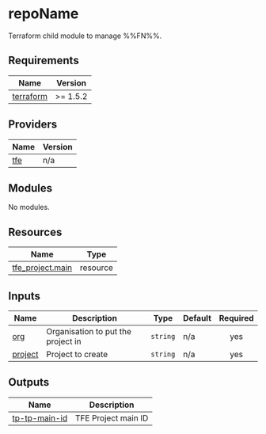 # repoName
Terraform child module to manage %%FN%%.

<!-- BEGIN_TF_DOCS -->
## Requirements

| Name | Version |
|------|---------|
| <a name="requirement_terraform"></a> [terraform](#requirement\_terraform) | >= 1.5.2 |

## Providers

| Name | Version |
|------|---------|
| <a name="provider_tfe"></a> [tfe](#provider\_tfe) | n/a |

## Modules

No modules.

## Resources

| Name | Type |
|------|------|
| [tfe_project.main](https://registry.terraform.io/providers/hashicorp/tfe/latest/docs/resources/project) | resource |

## Inputs

| Name | Description | Type | Default | Required |
|------|-------------|------|---------|:--------:|
| <a name="input_org"></a> [org](#input\_org) | Organisation to put the project in | `string` | n/a | yes |
| <a name="input_project"></a> [project](#input\_project) | Project to create | `string` | n/a | yes |

## Outputs

| Name | Description |
|------|-------------|
| <a name="output_tp-tp-main-id"></a> [tp-tp-main-id](#output\_tp-tp-main-id) | TFE Project main ID |
<!-- END_TF_DOCS -->


